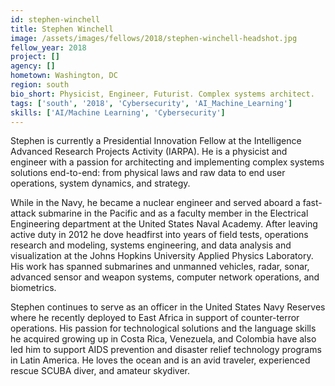 ```yaml
---
id: stephen-winchell
title: Stephen Winchell
image: /assets/images/fellows/2018/stephen-winchell-headshot.jpg
fellow_year: 2018
project: []
agency: []
hometown: Washington, DC
region: south
bio_short: Physicist, Engineer, Futurist. Complex systems architect.
tags: ['south', '2018', 'Cybersecurity', 'AI_Machine_Learning']
skills: ['AI/Machine Learning', 'Cybersecurity']
---
```


Stephen is currently a Presidential Innovation Fellow at the Intelligence Advanced Research Projects Activity (IARPA). He is a physicist and engineer with a passion for architecting and implementing complex systems solutions end-to-end: from physical laws and raw data to end user operations, system dynamics, and strategy.

While in the Navy, he became a nuclear engineer and served aboard a fast-attack submarine in the Pacific and as a faculty member in the Electrical Engineering department at the United States Naval Academy. After leaving active duty in 2012 he dove headfirst into years of field tests, operations research and modeling, systems engineering, and data analysis and visualization at the Johns Hopkins University Applied Physics Laboratory. His work has spanned submarines and unmanned vehicles, radar, sonar, advanced sensor and weapon systems, computer network operations, and biometrics.

Stephen continues to serve as an officer in the United States Navy Reserves where he recently deployed to East Africa in support of counter-terror operations. His passion for technological solutions and the language skills he acquired growing up in Costa Rica, Venezuela, and Colombia have also led him to support AIDS prevention and disaster relief technology programs in Latin America. He loves the ocean and is an avid traveler, experienced rescue SCUBA diver, and amateur skydiver.
